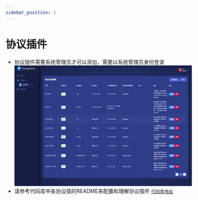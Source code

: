 ```yaml
---
sidebar_position: 2
---
```


# 协议插件
- 协议插件需要系统管理员才可以添加，需要以系统管理员身份登录
![](images/protocol_plug0.png)
- 请参考代码库中各协议插的README来配置和理解协议插件
[`代码库地址`](../../system-introduction/code_repository)


